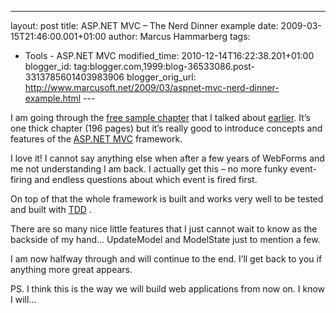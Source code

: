 ---
layout: post
title: ASP.NET MVC – The Nerd Dinner example
date: 2009-03-15T21:46:00.001+01:00
author: Marcus Hammarberg
tags:
  - Tools - ASP.NET MVC
modified_time: 2010-12-14T16:22:38.201+01:00
blogger_id: tag:blogger.com,1999:blog-36533086.post-3313785601403983906
blogger_orig_url: http://www.marcusoft.net/2009/03/aspnet-mvc-nerd-dinner-example.html ---

I am going through the <a
href="http://aspnetmvcbook.s3.amazonaws.com/aspnetmvc-nerdinner_v1.pdf"
target="_blank">free sample chapter</a> that I talked about
[earlier](http://www.marcusoft.net/2009/03/sprint-planner-helper-session-20.html).
It’s one thick chapter (196 pages) but it’s really good to introduce
concepts and features of the
<a href="http://www.asp.net/mvc/" target="_blank">ASP.NET MVC</a>
framework.

I love it! I cannot say anything else when after a few years of WebForms
and me not understanding I am back. I actually get this – no more funky
event-firing and endless questions about which event is fired first.

On top of that the whole framework is built and works very well to be
tested and built with
<a href="http://en.wikipedia.org/wiki/Test-driven_development"
target="_blank">TDD</a> .

There are so many nice little features that I just cannot wait to know
as the backside of my hand… UpdateModel and ModelState just to mention a
few.

I am now halfway through and will continue to the end. I’ll get back to
you if anything more great appears.

PS.
I think this is the way we will build web applications from now on. I
know I will…
